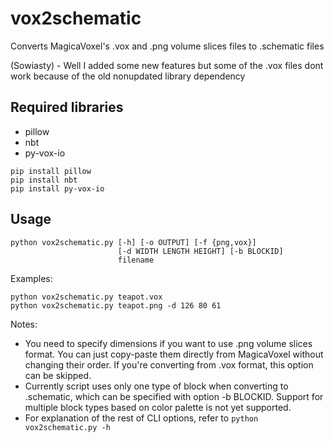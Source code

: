 # vox2schematic
Converts MagicaVoxel's .vox and .png volume slices files to .schematic files


(Sowiasty) - Well I added some new features but some of the .vox files dont work because of the old nonupdated library dependency
## Required libraries
- pillow
- nbt
- py-vox-io

```
pip install pillow
pip install nbt
pip install py-vox-io
```

## Usage
```
python vox2schematic.py [-h] [-o OUTPUT] [-f {png,vox}]
                        [-d WIDTH LENGTH HEIGHT] [-b BLOCKID]
                        filename
```

Examples:
```
python vox2schematic.py teapot.vox
python vox2schematic.py teapot.png -d 126 80 61
```

Notes:
- You need to specify dimensions if you want to use .png volume slices format. You can just copy-paste them directly from MagicaVoxel without changing their order. If you're converting from .vox format, this option can be skipped.
- Currently script uses only one type of block when converting to .schematic, which can be specified with option -b BLOCKID. Support for multiple block types based on color palette is not yet supported.
- For explanation of the rest of CLI options, refer to `python vox2schematic.py -h`
